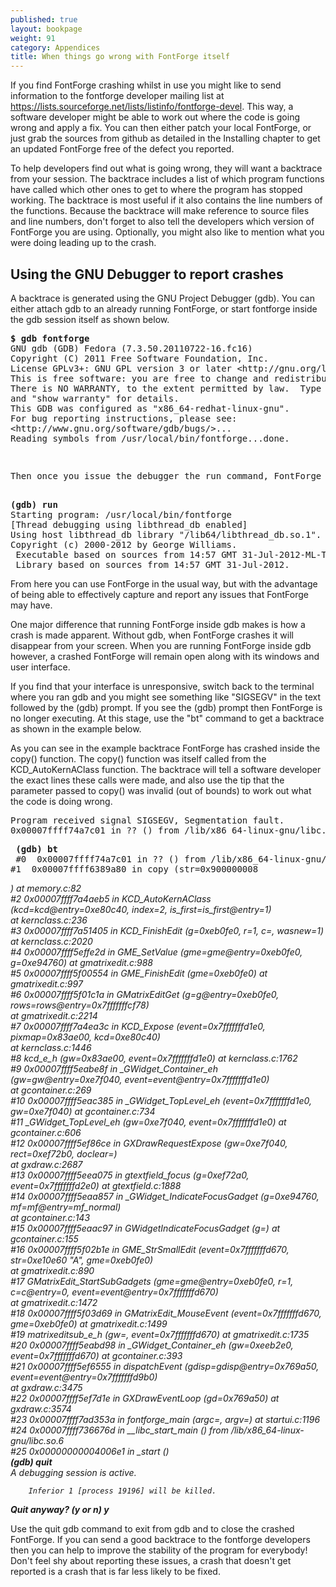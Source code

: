 ```yaml
---
published: true
layout: bookpage
weight: 91
category: Appendices
title: When things go wrong with FontForge itself
---
```


If you find FontForge crashing whilst in use you might like to send information to the fontforge developer mailing list at https://lists.sourceforge.net/lists/listinfo/fontforge-devel. This way, a software developer might be able to work out where the code is going wrong and apply a fix. You can then either patch your local FontForge, or just grab the sources from github as detailed in the Installing chapter to get an updated FontForge free of the defect you reported.

To help developers find out what is going wrong, they will want a backtrace from your session. The backtrace includes a list of which program functions have called which other ones to get to where the program has stopped working. The backtrace is most useful if it also contains the line numbers of the functions. Because the backtrace will make reference to source files and line numbers, don't forget to also tell the developers which version of FontForge you are using. Optionally, you might also like to mention what you were doing leading up to the crash.

## Using the GNU Debugger to report crashes

A backtrace is generated using the GNU Project Debugger (gdb). You can either attach gdb to an already running FontForge, or start fontforge inside the gdb session itself as shown below.

<pre><strong>$ gdb fontforge</strong><br>GNU gdb (GDB) Fedora (7.3.50.20110722-16.fc16)<br>Copyright (C) 2011 Free Software Foundation, Inc.<br>License GPLv3+: GNU GPL version 3 or later &lt;http://gnu.org/licenses/gpl.html&gt;<br>This is free software: you are free to change and redistribute it.<br>There is NO WARRANTY, to the extent permitted by law.  Type "show copying"<br>and "show warranty" for details.<br>This GDB was configured as "x86_64-redhat-linux-gnu".<br>For bug reporting instructions, please see:<br>&lt;http://www.gnu.org/software/gdb/bugs/&gt;...<br>Reading symbols from /usr/local/bin/fontforge...done.</pre>
<pre> </pre>
<pre>Then once you issue the debugger the run command, FontForge will open on screen;</pre>
<pre><br><strong>(gdb) run</strong><br>Starting program: /usr/local/bin/fontforge <br>[Thread debugging using libthread_db enabled]<br>Using host libthread_db library "/lib64/libthread_db.so.1".<br>Copyright (c) 2000-2012 by George Williams.<br> Executable based on sources from 14:57 GMT 31-Jul-2012-ML-TtfDb-D.<br> Library based on sources from 14:57 GMT 31-Jul-2012.</pre>

From here you can use FontForge in the usual way, but with the advantage of being able to effectively capture and report any issues that FontForge may have.

One major difference that running FontForge inside gdb makes is how a crash is made apparent. Without gdb, when FontForge crashes it will disappear from your screen. When you are running FontForge inside gdb however, a crashed FontForge will remain open along with its windows and user interface.

If you find that your interface is unresponsive, switch back to the terminal where you ran gdb and you might see something like "SIGSEGV" in the text followed by the (gdb) prompt. If you see the (gdb) prompt then FontForge is no longer executing. At this stage, use the "bt" command to get a backtrace as shown in the example below.

As you can see in the example backtrace FontForge has crashed inside the copy() function. The copy() function was itself called from the KCD_AutoKernAClass function. The backtrace will tell a software developer the exact lines these calls were made, and also use the tip that the parameter passed to copy() was invalid (out of bounds) to work out what the code is doing wrong.

<pre>Program received signal SIGSEGV, Segmentation fault. <br>0x00007ffff74a7c01 in ?? () from /lib/x86_64-linux-gnu/libc.so.</pre>
<pre><strong> (gdb) bt</strong><br> #0  0x00007ffff74a7c01 in ?? () from /lib/x86_64-linux-gnu/libc.so.6<br>#1  0x00007ffff6389a80 in copy (str=0x900000008</pre>
<address>) at memory.c:82<br> #2  0x00007ffff7a4aeb5 in KCD_AutoKernAClass (kcd=kcd@entry=0xe80c40, index=2, is_first=is_first@entry=1)<br>     at kernclass.c:236<br> #3  0x00007ffff7a51405 in KCD_FinishEdit (g=0xeb0fe0, r=1, c=, wasnew=1) at kernclass.c:2020<br> #4  0x00007ffff5effe2d in GME_SetValue (gme=gme@entry=0xeb0fe0, g=0xe94760) at gmatrixedit.c:988<br> #5  0x00007ffff5f00554 in GME_FinishEdit (gme=0xeb0fe0) at gmatrixedit.c:997<br> #6  0x00007ffff5f01c1a in GMatrixEditGet (g=g@entry=0xeb0fe0, rows=rows@entry=0x7fffffffcf78)<br>     at gmatrixedit.c:2214<br> #7  0x00007ffff7a4ea3c in KCD_Expose (event=0x7fffffffd1e0, pixmap=0x83ae00, kcd=0xe80c40)<br>     at kernclass.c:1446<br> #8  kcd_e_h (gw=0x83ae00, event=0x7fffffffd1e0) at kernclass.c:1762<br> #9  0x00007ffff5eabe8f in _GWidget_Container_eh (gw=gw@entry=0xe7f040, event=event@entry=0x7fffffffd1e0)<br>     at gcontainer.c:269<br> #10 0x00007ffff5eac385 in _GWidget_TopLevel_eh (event=0x7fffffffd1e0, gw=0xe7f040) at gcontainer.c:734<br> #11 _GWidget_TopLevel_eh (gw=0xe7f040, event=0x7fffffffd1e0) at gcontainer.c:606<br> #12 0x00007ffff5ef86ce in GXDrawRequestExpose (gw=0xe7f040, rect=0xef72b0, doclear=)<br>     at gxdraw.c:2687<br> #13 0x00007ffff5eea075 in gtextfield_focus (g=0xef72a0, event=0x7fffffffd2e0) at gtextfield.c:1888<br> #14 0x00007ffff5eaa857 in _GWidget_IndicateFocusGadget (g=0xe94760, mf=mf@entry=mf_normal)<br>     at gcontainer.c:143<br> #15 0x00007ffff5eaac97 in GWidgetIndicateFocusGadget (g=) at gcontainer.c:155<br> #16 0x00007ffff5f02b1e in GME_StrSmallEdit (event=0x7fffffffd670, str=0xe10e60 "A", gme=0xeb0fe0)<br>     at gmatrixedit.c:890<br> #17 GMatrixEdit_StartSubGadgets (gme=gme@entry=0xeb0fe0, r=1, c=c@entry=0, event=event@entry=0x7fffffffd670)<br>     at gmatrixedit.c:1472<br> #18 0x00007ffff5f03d69 in GMatrixEdit_MouseEvent (event=0x7fffffffd670, gme=0xeb0fe0) at gmatrixedit.c:1499<br> #19 matrixeditsub_e_h (gw=, event=0x7fffffffd670) at gmatrixedit.c:1735<br> #20 0x00007ffff5eabd98 in _GWidget_Container_eh (gw=0xeeb2e0, event=0x7fffffffd670) at gcontainer.c:393<br> #21 0x00007ffff5ef6555 in dispatchEvent (gdisp=gdisp@entry=0x769a50, event=event@entry=0x7fffffffd9b0)<br>     at gxdraw.c:3475<br> #22 0x00007ffff5ef7d1e in GXDrawEventLoop (gd=0x769a50) at gxdraw.c:3574<br> #23 0x00007ffff7ad353a in fontforge_main (argc=, argv=) at startui.c:1196<br> #24 0x00007ffff736676d in __libc_start_main () from /lib/x86_64-linux-gnu/libc.so.6<br> #25 0x00000000004006e1 in _start ()<br><strong> (gdb) quit</strong><br>A debugging session is active.

        Inferior 1 [process 19196] will be killed.

<strong>Quit anyway? (y or n) y</strong>

</address>
<div>Use the quit gdb command to exit from gdb and to close the crashed FontForge. If you can send a good backtrace to the fontforge developers then you can help to improve the stability of the program for everybody! Don't feel shy about reporting these issues, a crash that doesn't get reported is a crash that is far less likely to be fixed.</div>